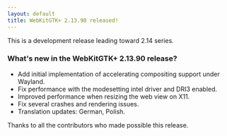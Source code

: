 ```yaml
---
layout: default
title: WebKitGTK+ 2.13.90 released!
---
```


This is a development release leading toward 2.14 series.

### What's new in the WebKitGTK+ 2.13.90 release?

 - Add initial implementation of accelerating compositing support under Wayland.
 - Fix performance with the modesetting intel driver and DRI3 enabled.
 - Improved performance when resizing the web view on X11.
 - Fix several crashes and rendering issues.
 - Translation updates: German, Polish.

Thanks to all the contributors who made possible this release.
